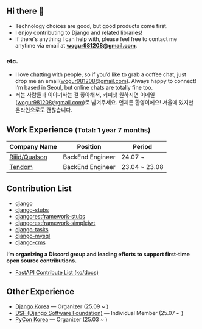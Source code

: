 ## Hi there 👋

- Technology choices are good, but good products come first.
- I enjoy contributing to Django and related libraries!
- If there's anything I can help with, please feel free to contact me anytime via email at **wogur981208@gmail.com**.

### etc.
- I love chatting with people, so if you’d like to grab a coffee chat, just drop me an email(wogur981208@gmail.com). Always happy to connect! I’m based in Seoul, but online chats are totally fine too.
- 저는 사람들과 이야기하는 걸 좋아해서, 커피챗 원하시면 이메일(wogur981208@gmail.com)로 남겨주세요. 언제든 환영이에요! 서울에 있지만 온라인으로도 괜찮습니다.


## Work Experience <small><!--TOTAL_EXP_INLINE_START-->(Total: 1 year 7 months)<!--TOTAL_EXP_INLINE_END--></small>
|Company Name|Position|Period|
|---|---|---|
|<a href="https://riiid.com/">Riiid/Qualson</a>|BackEnd Engineer|24.07 ~ |
|<a href="https://www.tendom.co.kr/">Tendom</a>|BackEnd Engineer|23.04 ~ 23.08|

## Contribution List
- [django](https://github.com/django/django/commits?author=JaeHyuckSa)
- [django-stubs](https://github.com/typeddjango/django-stubs/commits?author=JaeHyuckSa)
- [djangorestframework-stubs](https://github.com/typeddjango/djangorestframework-stubs/commits?author=JaeHyuckSa)
- [djangorestframework-simplejwt](https://github.com/jazzband/djangorestframework-simplejwt/commits?author=JaeHyuckSa)
- [django-tasks](https://github.com/RealOrangeOne/django-tasks/commits?author=JaeHyuckSa)
- [django-mysql](https://github.com/adamchainz/django-mysql/commits?author=JaeHyuckSa)
- [django-cms](https://github.com/django-cms/django-cms/commits?author=JaeHyuckSa)


**I’m organizing a Discord group and leading efforts to support first-time open source contributions.**
- [FastAPI Contribute List (ko/docs)](https://working-promotion-80d.notion.site/Fast-API-ko-docs-12ea6a4196d38008bc3dc5d2c6d0723c?pvs=4)

## Other Experience
- [Django Korea](https://www.djangoproject.com/community/local/#django-south-korea-meetup) — Organizer (25.09 ~ )
- [DSF (Django Software Foundation)](https://github.com/django/dsf-minutes/blob/f913822ac483afc4e603855bf795d0cd9cd6c68a/2025/2025-07-10.md?plain=1#L37) — Individual Member (25.07 ~ )
- [PyCon Korea](https://github.com/pythonkr) — Organizer (25.03 ~ )
